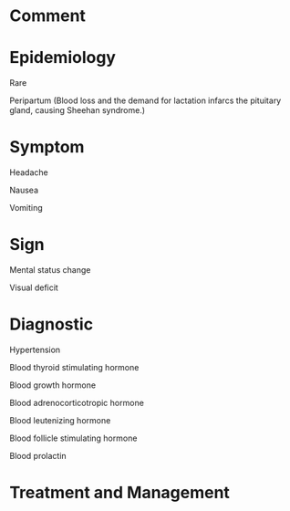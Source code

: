 # Comment

# Epidemiology

Rare

Peripartum
(Blood loss and the demand for lactation infarcs the pituitary gland, causing Sheehan syndrome.)

# Symptom

Headache

Nausea

Vomiting

# Sign

Mental status change

Visual deficit

# Diagnostic

Hypertension

Blood thyroid stimulating hormone

Blood growth hormone

Blood adrenocorticotropic hormone

Blood leutenizing hormone

Blood follicle stimulating hormone

Blood prolactin

# Treatment and Management

